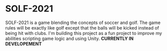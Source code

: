 # SOLF-2021
SOLF-2021 is a game blending the concepts of soccer and golf. The game rules will be exactly like golf except that the balls will be kicked instead of being hit with clubs. I'm building this project as a fun project to improve my abilities scripting game logic and using Unity. <b>CURRENTLY IN DEVELOPEMENT</b> 
